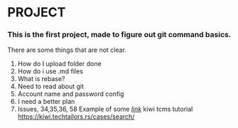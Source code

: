 # **PROJECT**
### This is the first project, made to figure out git command basics.
There are some things that are not clear.

1. How do I upload folder done
2. How do i use .md files
3. What is rebase?
4. Need to read about git
5. Account name and password config
6. I need a better plan
7. Issues, 34,35,36, 58 
Example of some [*link*](https://docs.gitlab.com/ee/gitlab-basics/)
kiwi tcms tutorial https://kiwi.techtailors.rs/cases/search/
